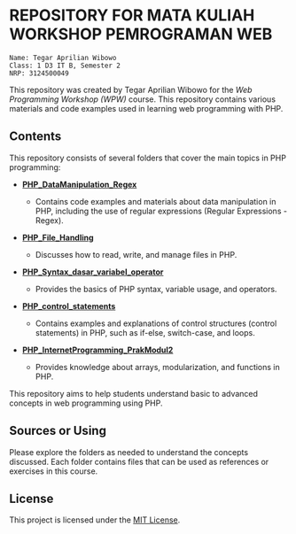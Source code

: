 # REPOSITORY FOR MATA KULIAH WORKSHOP PEMROGRAMAN WEB


    Name: Tegar Aprilian Wibowo
    Class: 1 D3 IT B, Semester 2
    NRP: 3124500049


This repository was created by Tegar Aprilian Wibowo for the *Web Programming Workshop (WPW)* course. This repository contains various materials and code examples used in learning web programming with PHP.

## Contents
This repository consists of several folders that cover the main topics in PHP programming:

- **[PHP_DataManipulation_Regex](./PHP_DataManipulation_Regex)**
  - Contains code examples and materials about data manipulation in PHP, including the use of regular expressions (Regular Expressions - Regex).

- **[PHP_File_Handling](./MATKUL-WPW/tree/main/PHP_File_Handling)**
  - Discusses how to read, write, and manage files in PHP.

- **[PHP_Syntax_dasar_variabel_operator](./PHP_Syntax_dasar_variabel_operator)**
  - Provides the basics of PHP syntax, variable usage, and operators.

- **[PHP_control_statements](./PHP_control_statements)**
  - Contains examples and explanations of control structures (control statements) in PHP, such as if-else, switch-case, and loops.

- **[PHP_InternetProgramming_PrakModul2](./PHP_InternetProgramming_PrakModul2)**
  - Provides knowledge about arrays, modularization, and functions in PHP.

This repository aims to help students understand basic to advanced concepts in web programming using PHP.

## Sources or Using
Please explore the folders as needed to understand the concepts discussed. Each folder contains files that can be used as references or exercises in this course.

## License  
This project is licensed under the [MIT License](./LICENSE).